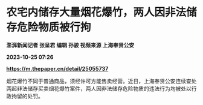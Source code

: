 # 农宅内储存大量烟花爆竹，两人因非法储存危险物质被行拘
**澎湃新闻记者 张呈君 编辑 孙骏 视频来源 上海奉贤公安**

**2023-10-25 07:26**

**https://m.thepaper.cn/detail/25055737**

烟花爆竹不同于普通商品，须经许可方能售卖经营。近日，上海奉贤公安连续查处两起非法储存买卖烟花爆竹案件，两人因非法储存危险物质的违法行为均被处以行政拘留的处罚。